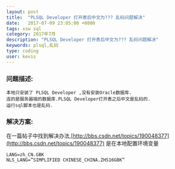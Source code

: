 ```yaml
---
layout: post
title:  "PLSQL Developer 打开表后中文为??? 乱码问题解决"
date:   2017-07-09 23:05:00 +0800
tags: xsw sql
category: 2017年7月
description: "PLSQL Developer 打开表后中文为??? 乱码问题解决"
keywords: plsql,乱码
type: coding
user: kevis
---
```

### 问题描述: 
```
本地只安装了 PLSQL Developer ,没有安装Oracle数据库. 
连的是服务器端的数据库.PLSQL Developer打开表之后中文是乱码的. 
运行sql脚本也是乱码.
```
### 解决方案: 
在一篇帖子中找到解决办法,[http://bbs.csdn.net/topics/190048377](http://bbs.csdn.net/topics/190048377) 
是在本地配置环境变量 
```
LANG=zh_CN.GBK 
NLS_LANG=”SIMPLIFIED CHINESE_CHINA.ZHS16GBK”
```  


